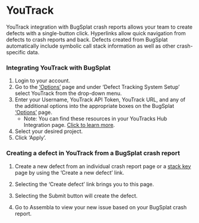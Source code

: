 # YouTrack

YouTrack integration with BugSplat crash reports allows your team to create defects with a single-button click. Hyperlinks allow quick navigation from defects to crash reports and back. Defects created from BugSplat automatically include symbolic call stack information as well as other crash-specific data.

### Integrating YouTrack with BugSplat

1. Login to your account.
2. Go to the [‘Options’](https://app.bugsplat.com/v2/options) page and under ‘Defect Tracking System Setup’ select YouTrack from the drop-down menu.
3. Enter your Username, YouTrack API Token, YouTrack URL, and any of the additional options into the appropriate boxes on the BugSplat [‘Options’](https://app.bugsplat.com/v2/options) page.
   * Note: You can find these resources in your YouTracks Hub Integration page. [Click to learn more](https://www.jetbrains.com/help/youtrack/incloud/Manage-Permanent-Token.html).
4. Select your desired project.
5. Click ‘Apply’.

### Creating a defect in YouTrack from a BugSplat crash report

1. Create a new defect from an individual crash report page or a [stack key](../../../../education/bugsplat-dictionary.md#stack-key) page by using the ‘Create a new defect’ link.

2. Selecting the ‘Create defect’ link brings you to this page.

3. Selecting the Submit button will create the defect.

4. Go to Assembla to view your new issue based on your BugSplat crash report.

